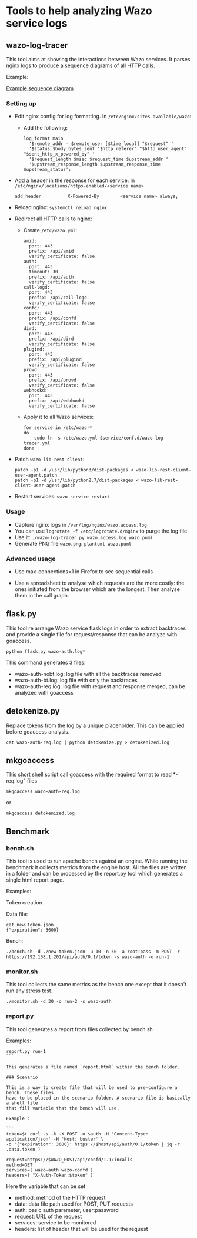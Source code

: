 # Tools to help analyzing Wazo service logs

## wazo-log-tracer

This tool aims at showing the interactions between Wazo services.
It parses nginx logs to produce a sequence diagrams of all HTTP calls.

Example:

[Example sequence diagram](example.png)

### Setting up

* Edit nginx config for log formatting. In `/etc/nginx/sites-available/wazo`:

  * Add the following:
    ```
    log_format main
      '$remote_addr - $remote_user [$time_local] "$request" '
      '$status $body_bytes_sent "$http_referer" "$http_user_agent" "$sent_http_x_powered_by" '
      '$request_length $msec $request_time $upstream_addr '
      '$upstream_response_length $upstream_response_time $upstream_status';
    ```

* Add a header in the response for each service: In `/etc/nginx/locations/https-enabled/<service name>`
  ```
  add_header          X-Powered-By        <service name> always;
  ```
* Reload nginx: `systemctl reload nginx`
* Redirect all HTTP calls to nginx:
  * Create `/etc/wazo.yml`:
    ```
    amid:
      port: 443
      prefix: /api/amid
      verify_certificate: false
    auth:
      port: 443
      timeout: 30
      prefix: /api/auth
      verify_certificate: false
    call-logd:
      port: 443
      prefix: /api/call-logd
      verify_certificate: false
    confd:
      port: 443
      prefix: /api/confd
      verify_certificate: false
    dird:
      port: 443
      prefix: /api/dird
      verify_certificate: false
    plugind:
      port: 443
      prefix: /api/plugind
      verify_certificate: false
    provd:
      port: 443
      prefix: /api/provd
      verify_certificate: false
    webhookd:
      port: 443
      prefix: /api/webhookd
      verify_certificate: false
    ```

  * Apply it to all Wazo services:
    ```
    for service in /etc/wazo-*
    do
        sudo ln -s /etc/wazo.yml $service/conf.d/wazo-log-tracer.yml
    done
    ```
* Patch `wazo-lib-rest-client`: 
  ```
  patch -p1 -d /usr/lib/python3/dist-packages < wazo-lib-rest-client-user-agent.patch
  patch -p1 -d /usr/lib/python2.7/dist-packages < wazo-lib-rest-client-user-agent.patch
  ```
* Restart services: `wazo-service restart`

### Usage

* Capture nginx logs in `/var/log/nginx/wazo.access.log`
* You can use `logrotate -f /etc/logrotate.d/nginx` to purge the log file
* Use it: `./wazo-log-tracer.py wazo.access.log wazo.puml`
* Generate PNG file `wazo.png`: `plantuml wazo.puml`

### Advanced usage

* Use max-connections=1 in Firefox to see sequential calls

* Use a spreadsheet to analyse which requests are the more costly: the ones initiated from the browser which are the longest. Then analyse them in the call graph.

## flask.py

This tool re arrange Wazo service flask logs in order to extract
backtraces and provide a single file for request/response that
can be analyze with goaccess.

```
python flask.py wazo-auth.log*
```

This command generates 3 files:

* wazo-auth-nobt.log: log file with all the backtraces removed
* wazo-auth-bt.log: log file with only the backtraces
* wazo-auth-req.log: log file with request and response merged, can be analyzed with goaccess

## detokenize.py

Replace tokens from the log by a unique placeholder. This can be applied before goaccess
analysis.

```
cat wazo-auth-req.log | python detokenize.py > detokenized.log
```

## mkgoaccess

This short shell script call goaccess with the required format to read *-req.log" files

```
mkgoaccess wazo-auth-req.log
```

or 

```
mkgoaccess detokenized.log
```

## Benchmark

### bench.sh

This tool is used to run apache bench against an engine. While running the benchmark it collects metrics from the
engine host. All the files are written in a folder and can be processed by the report.py tool which generates a single
html report page.

Examples:

Token creation

Data file:
```
cat new-token.json
{"expiration": 3600}
```

Bench:
```
./bench.sh -d ./new-token.json -u 10 -n 50 -a root:pass -m POST -r https://192.168.1.201/api/auth/0.1/token -s wazo-auth -o run-1
```

### monitor.sh

This tool collects the same metrics as the bench one except that it doesn't run any stress test.

```
./monitor.sh -d 30 -o run-2 -s wazo-auth
```

### report.py

This tool generates a report from files collected by bench.sh

Examples:

```
report.py run-1
``̀

This generates a file named `report.html` within the bench folder.

### Scenario

This is a way to create file that will be used to pre-configure a bench. These files
have to be placed in the scenario folder. A scenario file is basically a shell file
that fill variable that the bench will use.

Example :

`̀ `
token=$( curl -s -k -X POST -u $auth -H 'Content-Type: application/json' -H 'Host: buster' \
-d '{"expiration": 3600}' https://$host/api/auth/0.1/token | jq -r .data.token )

request=https://$WAZO_HOST/api/confd/1.1/incalls
method=GET
services=( wazo-auth wazo-confd )
headers=( "X-Auth-Token:$token" )
```

Here the variable that can be set

* method: method of the HTTP request
* data: data file path used for POST, PUT requests
* auth: basic auth parameter, user:password
* request: URL of the request
* services: service to be monitored
* headers: list of header that will be used for the request
